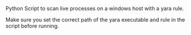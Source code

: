 Python Script to scan live processes on a windows host with a yara rule.

Make sure you set the correct path of the yara executable and rule in the script before running.
